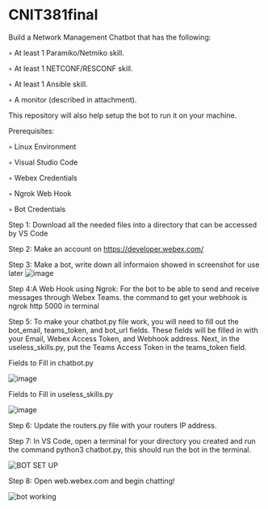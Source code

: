 # CNIT381final
Build a Network Management Chatbot that has the following:

◦ At least 1 Paramiko/Netmiko skill.

◦ At least 1 NETCONF/RESCONF skill.

◦ At least 1 Ansible skill.

◦ A monitor (described in attachment).

This repository will also help setup the bot to run it on your machine. 

Prerequisites: 

◦ Linux Environment

◦ Visual Studio Code

◦ Webex Credentials

◦ Ngrok Web Hook

◦ Bot Credentials

Step 1: Download all the needed files into a directory that can be accessed by VS Code

Step 2: Make an account on https://developer.webex.com/

Step 3: Make a bot, write down all informaion showed in screenshot for use later
![image](https://user-images.githubusercontent.com/8886770/201720281-156a2728-1e4e-4d45-8749-473623d5f824.png)


Step 4:A Web Hook using Ngrok: For the bot to be able to send and receive messages through Webex Teams. the command to get your webhook is ngrok http 5000 in terminal 

Step 5: To make your chatbot.py file work, you will need to fill out the bot_email, teams_token, and bot_url fields. These fields will be filled in with your Email, Webex Access Token, and Webhook address. Next, in the useless_skills.py, put the Teams Access Token in the teams_token field. 

Fields to Fill in chatbot.py

![image](https://user-images.githubusercontent.com/110984023/204409795-42f51726-6e07-4342-8708-230738a25daa.png)


Fields to Fill in useless_skills.py

![image](https://user-images.githubusercontent.com/110984023/204410122-432e2df0-980f-404c-87c7-a22d22b45514.png)


Step 6: Update the routers.py file with your routers IP address.

Step 7: In VS Code, open a terminal for your directory you created and run the command python3 chatbot.py, this should run the bot in the terminal. 

![BOT SET UP](https://user-images.githubusercontent.com/8886770/204850619-1e356181-ad22-4171-a7ca-c4c600fb5e07.PNG)

Step 8: Open web.webex.com and begin chatting!

![bot working](https://user-images.githubusercontent.com/8886770/204850521-2e7f99e4-7672-485c-945f-8b1f711c68a7.PNG)
